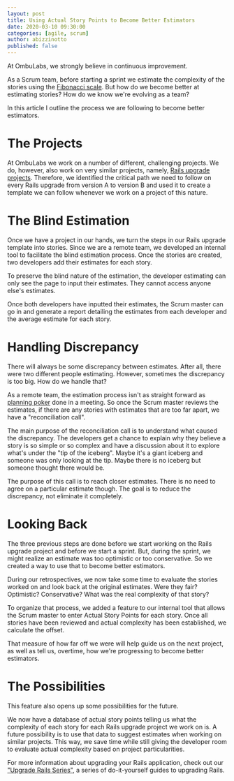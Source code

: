 ```yaml
---
layout: post
title: Using Actual Story Points to Become Better Estimators
date: 2020-03-10 09:30:00
categories: [agile, scrum]
author: abizzinotto
published: false
---
```


At OmbuLabs, we strongly believe in continuous improvement.

As a Scrum team, before starting a sprint we estimate the complexity of the stories using the [Fibonacci scale](http://www.velocitycounts.com/2013/05/why-do-high-performing-scrum-teams-tend-to-use-story-point-estimation/). But how do we become better at estimating stories? How do we know we're evolving as a team?

In this article I outline the process we are following to become better estimators.

<!--more-->

# The Projects

At OmbuLabs we work on a number of different, challenging projects. We do, however, also work on very similar projects, namely, [Rails upgrade projects](https://fastruby.io). Therefore, we identified the critical path we need to follow on every Rails upgrade from version A to version B and used it to create a template we can follow whenever we work on a project of this nature.

# The Blind Estimation

Once we have a project in our hands, we turn the steps in our Rails upgrade template into stories. Since we are a remote team, we developed an internal tool to facilitate the blind estimation process. Once the stories are created, two developers add their estimates for each story.

To preserve the blind nature of the estimation, the developer estimating can only see the page to input their estimates. They cannot access anyone else's estimates.

Once both developers have inputted their estimates, the Scrum master can go in and generate a report detailing the estimates from each developer and the average estimate for each story.

# Handling Discrepancy

There will always be some discrepancy between estimates. After all, there were two different people estimating. However, sometimes the discrepancy is too big. How do we handle that?

As a remote team, the estimation process isn't as straight forward as [planning poker](https://www.agilealliance.org/glossary/poker/) done in a meeting. So once the Scrum master reviews the estimates, if there are any stories with estimates that are too far apart, we have a "reconciliation call".

The main purpose of the reconciliation call is to understand what caused the discrepancy. The developers get a chance to explain why they believe a story is so simple or so complex and have a discussion about it to explore what's under the "tip of the iceberg". Maybe it's a giant iceberg and someone was only looking at the tip. Maybe there is no iceberg but someone thought there would be.

The purpose of this call is to reach closer estimates. There is no need to agree on a particular estimate though. The goal is to reduce the discrepancy, not eliminate it completely.

# Looking Back

The three previous steps are done before we start working on the Rails upgrade project and before we start a sprint. But, during the sprint, we might realize an estimate was too optimistic or too conservative. So we created a way to use that to become better estimators.

During our retrospectives, we now take some time to evaluate the stories worked on and look back at the original estimates. Were they fair? Optimistic? Conservative? What was the real complexity of that story?

To organize that process, we added a feature to our internal tool that allows the Scrum master to enter Actual Story Points for each story. Once all stories have been reviewed and actual complexity has been established, we calculate the offset.

That measure of how far off we were will help guide us on the next project, as well as tell us, overtime, how we're progressing to become better estimators.

# The Possibilities

This feature also opens up some possibilities for the future.

We now have a database of actual story points telling us what the complexity of each story for each Rails upgrade project we work on is. A future possibility is to use that data to suggest estimates when working on similar projects. This way, we save time while still giving the developer room to evaluate actual complexity based on project particularities.

For more information about upgrading your Rails application, check out our ["Upgrade Rails Series"](https://www.fastruby.io/blog/tags/upgrades), a series of do-it-yourself guides to upgrading Rails.
